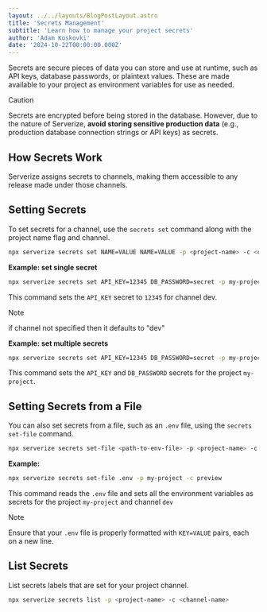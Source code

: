 ```yaml
---
layout: ../../layouts/BlogPostLayout.astro
title: 'Secrets Management'
subtitle: 'Learn how to manage your project secrets'
author: 'Adam Koskovki'
date: '2024-10-22T00:00:00.000Z'
---
```


Secrets are secure pieces of data you can store and use at runtime, such as API keys, database passwords, or plaintext values. These are made available to your project as environment variables for use as needed.

> [!CAUTION]
> Secrets are encrypted before being stored in the database. However, due to the nature of Serverize, **avoid storing sensitive production data** (e.g., production database connection strings or API keys) as secrets.

## How Secrets Work

Serverize assigns secrets to channels, making them accessible to any release made under those channels.

## Setting Secrets

To set secrets for a channel, use the `secrets set` command along with the project name flag and channel.

```sh
npx serverize secrets set NAME=VALUE NAME=VALUE -p <project-name> -c <channel-name>
```

**Example: set single secret**

```sh
npx serverize secrets set API_KEY=12345 DB_PASSWORD=secret -p my-project -c dev
```

This command sets the `API_KEY` secret to `12345` for channel dev.

> [!NOTE]
> if channel not specified then it defaults to "dev"

**Example: set multiple secrets**

```sh
npx serverize secrets set API_KEY=12345 DB_PASSWORD=secret -p my-project
```

This command sets the `API_KEY` and `DB_PASSWORD` secrets for the project `my-project`.

## Setting Secrets from a File

You can also set secrets from a file, such as an `.env` file, using the `secrets set-file` command.

```sh
npx serverize secrets set-file <path-to-env-file> -p <project-name> -c preview
```

**Example:**

```sh
npx serverize secrets set-file .env -p my-project -c preview
```

This command reads the `.env` file and sets all the environment variables as secrets for the project `my-project` and channel `dev`

> [!NOTE]
> Ensure that your `.env` file is properly formatted with `KEY=VALUE` pairs, each on a new line.

## List Secrets

List secrets labels that are set for your project channel.

```sh
npx serverize secrets list -p <project-name> -c <channel-name>
```
